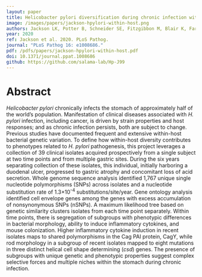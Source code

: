 ```yaml
---
layout: paper
title: Helicobacter pylori diversification during chronic infection within a single host generates sub-populations with distinct phenotypes
image: /images/papers/jackson-hpylori-within-host.png
authors: Jackson LK, Potter B, Schneider SE, Fitzgibbon M, Blair K, Farah H, Krishna U, Bedford T, Peek R, Salama NR.
year: 2020
ref: Jackson et al. 2020. PLoS Pathog.
journal: "PLoS Pathog 16: e1008686."
pdf: /pdfs/papers/jackson-hpylori-within-host.pdf
doi: 10.1371/journal.ppat.1008686
github: https://github.com/salama-lab/Hp-J99
---
```


# Abstract

_Helicobacter pylori_ chronically infects the stomach of approximately half of the world’s population. Manifestation of clinical diseases associated with _H. pylori_ infection, including cancer, is driven by strain properties and host responses; and as chronic infection persists, both are subject to change. Previous studies have documented frequent and extensive within-host bacterial genetic variation. To define how within-host diversity contributes to phenotypes related to _H. pylori_ pathogenesis, this project leverages a collection of 39 clinical isolates acquired prospectively from a single subject at two time points and from multiple gastric sites. During the six years separating collection of these isolates, this individual, initially harboring a duodenal ulcer, progressed to gastric atrophy and concomitant loss of acid secretion. Whole genome sequence analysis identified 1,767 unique single nucleotide polymorphisms (SNPs) across isolates and a nucleotide substitution rate of 1.3&times;10<sup>-4</sup> substitutions/site/year. Gene ontology analysis identified cell envelope genes among the genes with excess accumulation of nonsynonymous SNPs (nSNPs). A maximum likelihood tree based on genetic similarity clusters isolates from each time point separately. Within time points, there is segregation of subgroups with phenotypic differences in bacterial morphology, ability to induce inflammatory cytokines, and mouse colonization. Higher inflammatory cytokine induction in recent isolates maps to shared polymorphisms in the Cag PAI protein, CagY, while rod morphology in a subgroup of recent isolates mapped to eight mutations in three distinct helical cell shape determining (_csd_) genes. The presence of subgroups with unique genetic and phenotypic properties suggest complex selective forces and multiple niches within the stomach during chronic infection.
